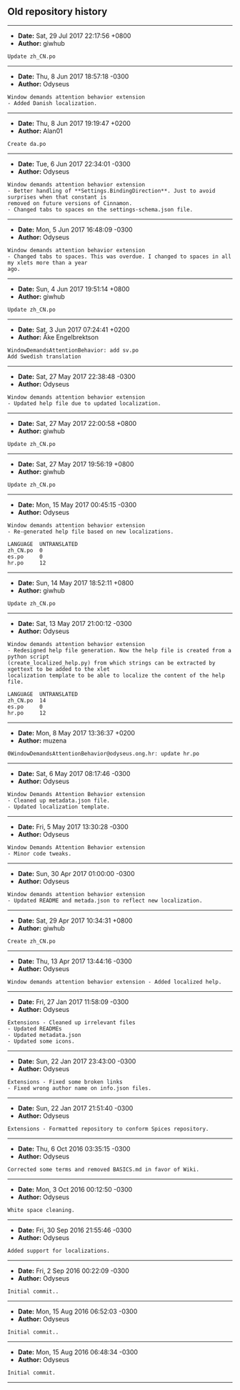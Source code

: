 ## Old repository history

***

- **Date:** Sat, 29 Jul 2017 22:17:56 +0800
- **Author:** giwhub

```
Update zh_CN.po

```

***

- **Date:** Thu, 8 Jun 2017 18:57:18 -0300
- **Author:** Odyseus

```
Window demands attention behavior extension
- Added Danish localization.
```

***

- **Date:** Thu, 8 Jun 2017 19:19:47 +0200
- **Author:** Alan01

```
Create da.po

```

***

- **Date:** Tue, 6 Jun 2017 22:34:01 -0300
- **Author:** Odyseus

```
Window demands attention behavior extension
- Better handling of **Settings.BindingDirection**. Just to avoid surprises when that constant is
removed on future versions of Cinnamon.
- Changed tabs to spaces on the settings-schema.json file.

```

***

- **Date:** Mon, 5 Jun 2017 16:48:09 -0300
- **Author:** Odyseus

```
Window demands attention behavior extension
- Changed tabs to spaces. This was overdue. I changed to spaces in all my xlets more than a year
ago.

```

***

- **Date:** Sun, 4 Jun 2017 19:51:14 +0800
- **Author:** giwhub

```
Update zh_CN.po

```

***

- **Date:** Sat, 3 Jun 2017 07:24:41 +0200
- **Author:** Åke Engelbrektson

```
WindowDemandsAttentionBehavior: add sv.po
Add Swedish translation
```

***

- **Date:** Sat, 27 May 2017 22:38:48 -0300
- **Author:** Odyseus

```
Window demands attention behavior extension
- Updated help file due to updated localization.

```

***

- **Date:** Sat, 27 May 2017 22:00:58 +0800
- **Author:** giwhub

```
Update zh_CN.po

```

***

- **Date:** Sat, 27 May 2017 19:56:19 +0800
- **Author:** giwhub

```
Update zh_CN.po

```

***

- **Date:** Mon, 15 May 2017 00:45:15 -0300
- **Author:** Odyseus

```
Window demands attention behavior extension
- Re-generated help file based on new localizations.

LANGUAGE  UNTRANSLATED
zh_CN.po  0
es.po     0
hr.po     12

```

***

- **Date:** Sun, 14 May 2017 18:52:11 +0800
- **Author:** giwhub

```
Update zh_CN.po

```

***

- **Date:** Sat, 13 May 2017 21:00:12 -0300
- **Author:** Odyseus

```
Window demands attention behavior extension
- Redesigned help file generation. Now the help file is created from a python script
(create_localized_help.py) from which strings can be extracted by xgettext to be added to the xlet
localization template to be able to localize the content of the help file.

LANGUAGE  UNTRANSLATED
zh_CN.po  14
es.po     0
hr.po     12

```

***

- **Date:** Mon, 8 May 2017 13:36:37 +0200
- **Author:** muzena

```
0WindowDemandsAttentionBehavior@odyseus.ong.hr: update hr.po

```

***

- **Date:** Sat, 6 May 2017 08:17:46 -0300
- **Author:** Odyseus

```
Window Demands Attention Behavior extension
- Cleaned up metadata.json file.
- Updated localization template.

```

***

- **Date:** Fri, 5 May 2017 13:30:28 -0300
- **Author:** Odyseus

```
Window Demands Attention Behavior extension
- Minor code tweaks.

```

***

- **Date:** Sun, 30 Apr 2017 01:00:00 -0300
- **Author:** Odyseus

```
Window demands attention behavior extension
- Updated README and metada.json to reflect new localization.

```

***

- **Date:** Sat, 29 Apr 2017 10:34:31 +0800
- **Author:** giwhub

```
Create zh_CN.po

```

***

- **Date:** Thu, 13 Apr 2017 13:44:16 -0300
- **Author:** Odyseus

```
Window demands attention behavior extension - Added localized help.

```

***
- **Date:** Fri, 27 Jan 2017 11:58:09 -0300
- **Author:** Odyseus

```
Extensions - Cleaned up irrelevant files
- Updated READMEs
- Updated metadata.json
- Updated some icons.

```

***

- **Date:** Sun, 22 Jan 2017 23:43:00 -0300
- **Author:** Odyseus

```
Extensions - Fixed some broken links
- Fixed wrong author name on info.json files.

```

***

- **Date:** Sun, 22 Jan 2017 21:51:40 -0300
- **Author:** Odyseus

```
Extensions - Formatted repository to conform Spices repository.

```

***

- **Date:** Thu, 6 Oct 2016 03:35:15 -0300
- **Author:** Odyseus

```
Corrected some terms and removed BASICS.md in favor of Wiki.

```

***

- **Date:** Mon, 3 Oct 2016 00:12:50 -0300
- **Author:** Odyseus

```
White space cleaning.

```

***

- **Date:** Fri, 30 Sep 2016 21:55:46 -0300
- **Author:** Odyseus

```
Added support for localizations.

```

***

- **Date:** Fri, 2 Sep 2016 00:22:09 -0300
- **Author:** Odyseus

```
Initial commit..

```

***

- **Date:** Mon, 15 Aug 2016 06:52:03 -0300
- **Author:** Odyseus

```
Initial commit..

```

***

- **Date:** Mon, 15 Aug 2016 06:48:34 -0300
- **Author:** Odyseus

```
Initial commit.

```

***
